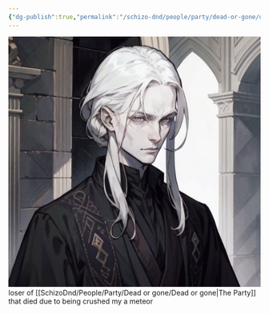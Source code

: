 ```yaml
---
{"dg-publish":true,"permalink":"/schizo-dnd/people/party/dead-or-gone/deez/"}
---
```


![Deez.jpg|500](/img/user/SchizoDnd/Images/Deez.jpg)
loser of [[SchizoDnd/People/Party/Dead or gone/Dead or gone\|The Party]] that died due to being crushed my a meteor